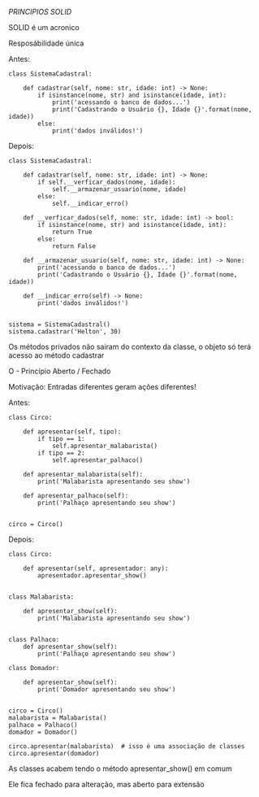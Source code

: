 *PRINCIPIOS SOLID*

SOLID é um acronico


Resposábilidade única

Antes:

```
class SistemaCadastral:

    def cadastrar(self, nome: str, idade: int) -> None:
        if isinstance(nome, str) and isinstance(idade, int):
            print('acessando o banco de dados...')
            print('Cadastrando o Usuário {}, Idade {}'.format(nome, idade))
        else:
            print('dados inválidos!') 
```

Depois:


```
class SistemaCadastral:

    def cadastrar(self, nome: str, idade: int) -> None:
        if self.__verficar_dados(nome, idade):
            self.__armazenar_usuario(nome, idade)
        else:
            self.__indicar_erro()

    def __verficar_dados(self, nome: str, idade: int) -> bool:
        if isinstance(nome, str) and isinstance(idade, int):
            return True
        else:
            return False

    def __armazenar_usuario(self, nome: str, idade: int) -> None:
        print('acessando o banco de dados...')
        print('Cadastrando o Usuário {}, Idade {}'.format(nome, idade))

    def __indicar_erro(self) -> None:
        print('dados inválidos!')


sistema = SistemaCadastral()
sistema.cadastrar('Helton', 30)
```


Os métodos privados não sairam do contexto da classe, 
o objeto só terá acesso ao método cadastrar

O - Princípio Aberto / Fechado

Motivação: Entradas diferentes geram ações diferentes!

Antes:

```
class Circo:

    def apresentar(self, tipo):
        if tipo == 1:
            self.apresentar_malabarista()
        if tipo == 2:
            self.apresentar_palhaco()

    def apresentar_malabarista(self):
        print('Malabarista apresentando seu show')

    def apresentar_palhaco(self):
        print('Palhaço apresentando seu show')


circo = Circo()
```

Depois:

```
class Circo:

    def apresentar(self, apresentador: any):
        apresentador.apresentar_show()


class Malabarista:

    def apresentar_show(self):
        print('Malabarista apresentando seu show')


class Palhaco:
    def apresentar_show(self):
        print('Palhaço apresentando seu show')
        
class Domador:
    
    def apresentar_show(self):
        print('Domador apresentando seu show')
       
 
circo = Circo()
malabarista = Malabarista()
palhaco = Palhaco()
domador = Domador()

circo.apresentar(malabarista)  # isso é uma associação de classes
circo.apresentar(domador)

```
As classes acabem tendo o método apresentar_show() em comum

Ele fica fechado para alteração, mas aberto para extensão
